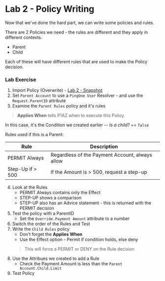 # Lab 2 - Policy Writing

Now that we've done the hard part, we can write some policies and rules.

There are 2 Policies we need - the rules are different and they apply in different contexts.

* Parent
* Child

Each of these will have different rules that are used to make the Policy decision.

### Lab Exercise

1. Import Policy (Overwrite) - [Lab 2 - Snapshot](./SKO2023-Lab2.snapshot)
2. Set `Parent Account` to use a `PingOne User` Resolver - and use the `Request.ParentID` attribute
3. Examine the `Parent Rules` policy and it's rules

>**Applies When** tells P1AZ when to execute this Policy.

In this case, it's the Condition we created earlier -- *Is a child?* == `false`

Rules used if this is a Parent:

| Rule | Description |
| --- | --- |
| PERMIT Always | Regardless of the Payment Account, always allow |
| Step-Up if > 500 | If the Amount is > 500, request a step-up |

4. Look at the Rules  
    * PERMIT Always contains only the Effect
    * STEP-UP shows a comparison
    * STEP-UP also has an Advice statement - this is returned with the PERMIT decision
5. Test the policy with a ParentID  
    * Set the `Override.Payment Amount` attribute to a number
6. Switch the order of the Rules and Test
7. Write the `Child Rules` policy  
    * Don't forget the **Applies When**  
    * Use the Effect option - Permit if condition holds, else deny  
    >This will force a PERMIT or DENY on the Rule decision  
8. Use the Attribues we created to add a Rule  
    * Check the Payment Amount is less than the `Parent Account.Child.Limit`
9. Test Policy
